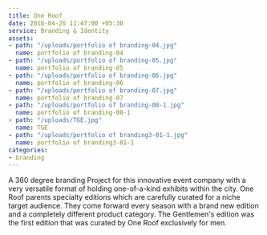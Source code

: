 ```yaml
---
title: One Roof
date: 2016-04-26 11:47:00 +05:30
service: Branding & Identity
assets:
- path: "/uploads/portfolio of branding-04.jpg"
  name: portfolio of branding-04
- path: "/uploads/portfolio of branding-05.jpg"
  name: portfolio of branding-05
- path: "/uploads/portfolio of branding-06.jpg"
  name: portfolio of branding-06
- path: "/uploads/portfolio of branding-07.jpg"
  name: portfolio of branding-07
- path: "/uploads/portfolio of branding-08-1.jpg"
  name: portfolio of branding-08-1
- path: "/uploads/TGE.jpg"
  name: TGE
- path: "/uploads/portfolio of branding3-01-1.jpg"
  name: portfolio of branding3-01-1
categories:
- branding
---
```


A 360 degree branding Project for this innovative event company with a very versatile format of holding one-of-a-kind exhibits within the city. One Roof parents specialty editions which are carefully curated for a niche target audience. They come forward every season with a brand new edition and a completely different product category. The Gentlemen's edition was the first edition that was curated by One Roof exclusively for men.
